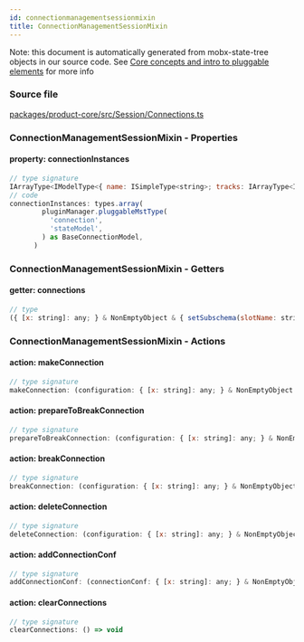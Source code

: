 ```yaml
---
id: connectionmanagementsessionmixin
title: ConnectionManagementSessionMixin
---
```


Note: this document is automatically generated from mobx-state-tree objects in
our source code. See
[Core concepts and intro to pluggable elements](/docs/developer_guide/) for more
info

### Source file

[packages/product-core/src/Session/Connections.ts](https://github.com/GMOD/jbrowse-components/blob/main/packages/product-core/src/Session/Connections.ts)

### ConnectionManagementSessionMixin - Properties

#### property: connectionInstances

```js
// type signature
IArrayType<IModelType<{ name: ISimpleType<string>; tracks: IArrayType<IAnyModelType>; configuration: ConfigurationSchemaType<{ name: { type: string; defaultValue: string; description: string; }; assemblyNames: { ...; }; }, ConfigurationSchemaOptions<...>>; }, { ...; } & { ...; }, _NotCustomized, _NotCustomized>>
// code
connectionInstances: types.array(
        pluginManager.pluggableMstType(
          'connection',
          'stateModel',
        ) as BaseConnectionModel,
      )
```

### ConnectionManagementSessionMixin - Getters

#### getter: connections

```js
// type
({ [x: string]: any; } & NonEmptyObject & { setSubschema(slotName: string, data: Record<string, unknown>): Record<string, unknown> | ({ [x: string]: any; } & NonEmptyObject & { ...; } & IStateTreeNode<...>); } & IStateTreeNode<...>)[]
```

### ConnectionManagementSessionMixin - Actions

#### action: makeConnection

```js
// type signature
makeConnection: (configuration: { [x: string]: any; } & NonEmptyObject & { setSubschema(slotName: string, data: Record<string, unknown>): Record<string, unknown> | ({ [x: string]: any; } & NonEmptyObject & ... & IStateTreeNode<...>); } & IStateTreeNode<...>, initialSnapshot?: {}) => { ...; } & ... 3 more ... & IStateTreeNode<...>
```

#### action: prepareToBreakConnection

```js
// type signature
prepareToBreakConnection: (configuration: { [x: string]: any; } & NonEmptyObject & { setSubschema(slotName: string, data: Record<string, unknown>): Record<string, unknown> | ({ [x: string]: any; } & NonEmptyObject & ... & IStateTreeNode<...>); } & IStateTreeNode<...>) => (Record<...> | (() => void))[]
```

#### action: breakConnection

```js
// type signature
breakConnection: (configuration: { [x: string]: any; } & NonEmptyObject & { setSubschema(slotName: string, data: Record<string, unknown>): Record<string, unknown> | ({ [x: string]: any; } & NonEmptyObject & ... & IStateTreeNode<...>); } & IStateTreeNode<...>) => void
```

#### action: deleteConnection

```js
// type signature
deleteConnection: (configuration: { [x: string]: any; } & NonEmptyObject & { setSubschema(slotName: string, data: Record<string, unknown>): Record<string, unknown> | ({ [x: string]: any; } & NonEmptyObject & ... & IStateTreeNode<...>); } & IStateTreeNode<...>) => any
```

#### action: addConnectionConf

```js
// type signature
addConnectionConf: (connectionConf: { [x: string]: any; } & NonEmptyObject & { setSubschema(slotName: string, data: Record<string, unknown>): Record<string, unknown> | ({ [x: string]: any; } & NonEmptyObject & ... & IStateTreeNode<...>); } & IStateTreeNode<...>) => any
```

#### action: clearConnections

```js
// type signature
clearConnections: () => void
```
